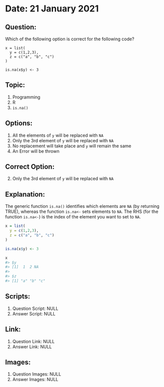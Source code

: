 # Date: 21 January 2021

## Question:
Which of the following option is correct for the following code?

```
x = list(
  y = c(1,2,3),
  z = c("a", "b", "c")
)

is.na(x$y) <- 3
```

## Topic:
1. Programming
2. R
3. `is.na()`

## Options:
1. All the elements of `y` will be replaced with `NA`
2. Only the 3rd element of `y` will be replaced with `NA`
3. No replacement will take place and `y` will remain the same
4. An Error will be thrown

## Correct Option:
2. Only the 3rd element of `y` will be replaced with `NA`

## Explanation:
The generic function `is.na()` identifies which elements are `NA` (by returning TRUE), whereas the function `is.na<-` sets elements to `NA`. The RHS (for the function `is.na<-`) is the index of the element you want to set to `NA`.

``` r
x = list(
  y = c(1,2,3),
  z = c("a", "b", "c")
)

is.na(x$y) <- 3

x
#> $y
#> [1]  1  2 NA
#> 
#> $z
#> [1] "a" "b" "c"
```

## Scripts:
1. Question Script: NULL
2. Answer Script: NULL

## Link:
1. Question Link: NULL
2. Answer Link: NULL

## Images:
1. Question Images: NULL
2. Answer Images: NULL
